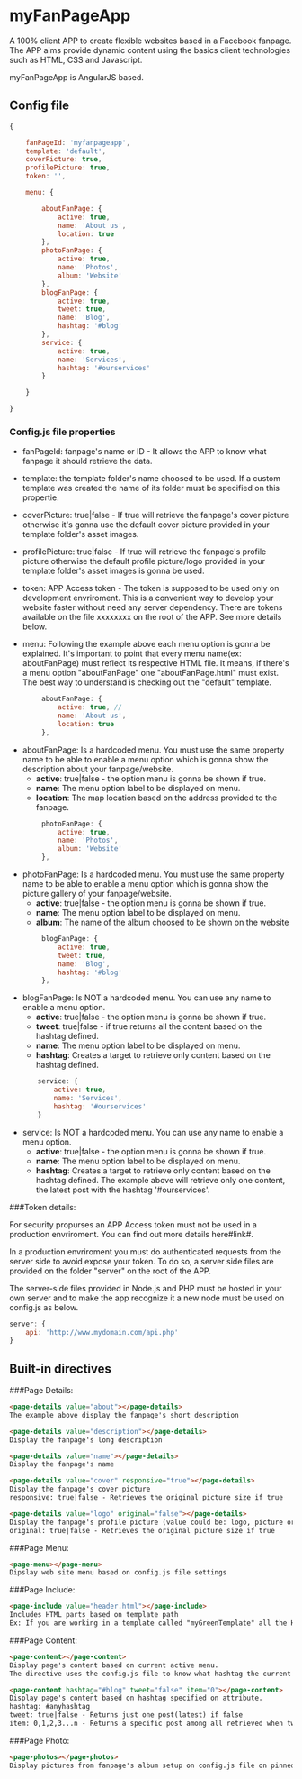 # myFanPageApp
A 100% client APP to create flexible websites based in a Facebook fanpage. The APP aims provide dynamic content using the basics client technologies such as HTML, CSS and Javascript.

myFanPageApp is AngularJS based.

## Config file
```javascript
{

	fanPageId: 'myfanpageapp',
	template: 'default',
	coverPicture: true,
	profilePicture: true,
	token: '',

	menu: {

		aboutFanPage: {
			active: true,
			name: 'About us',
			location: true
		},
		photoFanPage: {
			active: true,
			name: 'Photos',
			album: 'Website'
		},
		blogFanPage: {
			active: true,
			tweet: true,
			name: 'Blog',
			hashtag: '#blog'
		},
		service: {
			active: true,
			name: 'Services',
			hashtag: '#ourservices'
		}

	}

}
```

### Config.js file properties

 - fanPageId: fanpage's name or ID - It allows the APP to know what fanpage it should retrieve the data.

 - template: the template folder's name choosed to be used. If a custom template was created the name of its folder must be specified on this propertie.

 - coverPicture: true|false - If true will retrieve the fanpage's cover picture otherwise it's gonna use the default cover picture provided in your template folder's asset images.

 - profilePicture: true|false - If true will retrieve the fanpage's profile picture otherwise the default profile picture/logo provided in your template folder's asset images is gonna be used.

 - token: APP Access token - The token is supposed to be used only on development envriroment. This is a convenient way to develop your website faster without need any server dependency. There are tokens available on the file xxxxxxxx on the root of the APP. See more details below.

 - menu: Following the example above each menu option is gonna be explained. It's important to point that every menu name(ex: aboutFanPage) must reflect its respective HTML file. It means, if there's a menu option "aboutFanPage" one "aboutFanPage.html" must exist. The best way to understand is checking out the "default" template.

```javascript
		aboutFanPage: {
			active: true, // 
			name: 'About us',
			location: true
		},
```
* aboutFanPage: Is a hardcoded menu. You must use the same property name to be able to enable a menu option which is gonna show the description about your fanpage/website.
   * **active**: true|false - the option menu is gonna be shown if true.
   * **name**: The menu option label to be displayed on menu.
   * **location**: The map location based on the address provided to the fanpage.


```javascript
		photoFanPage: {
			active: true,
			name: 'Photos',
			album: 'Website'
		},
```
* photoFanPage: Is a hardcoded menu. You must use the same property name to be able to enable a menu option which is gonna show the picture gallery of your fanpage/website.
    * **active**: true|false - the option menu is gonna be shown if true.
    * **name**: The menu option label to be displayed on menu.
    * **album**: The name of the album choosed to be shown on the website

```javascript
		blogFanPage: {
			active: true,
			tweet: true,
			name: 'Blog',
			hashtag: '#blog'
		},
```
* blogFanPage: Is NOT a hardcoded menu. You can use any name to enable a menu option.
    * **active**: true|false - the option menu is gonna be shown if true.
    * **tweet**: true|false - if true returns all the content based on the hashtag defined.
    * **name**: The menu option label to be displayed on menu.
    * **hashtag**: Creates a target to retrieve only content based on the hashtag defined.

 ```javascript
		service: {
			active: true,
			name: 'Services',
			hashtag: '#ourservices'
		}
```
* service: Is NOT a hardcoded menu. You can use any name to enable a menu option.
    * **active**: true|false - the option menu is gonna be shown if true.
    * **name**: The menu option label to be displayed on menu.
    * **hashtag**: Creates a target to retrieve only content based on the hashtag defined. The example above will retrieve only one content, the latest post with the hashtag '#ourservices'.

###Token details:

For security propurses an APP Access token must not be used in a production envriroment. You can find out more details here#link#.

In a production envriroment you must do authenticated requests from the server side to avoid expose your token. To do so, a server side files are provided on the folder "server" on the root of the APP.

The server-side files provided in Node.js and PHP must be hosted in your own server and to make the app recognize it a new node must be used on config.js as below.

```javascript
server: {
	api: 'http://www.mydomain.com/api.php'
}
```

## Built-in directives

###Page Details:

```html
<page-details value="about"></page-details>
The example above display the fanpage's short description

<page-details value="description"></page-details>
Display the fanpage's long description

<page-details value="name"></page-details>
Display the fanpage's name

<page-details value="cover" responsive="true"></page-details>
Display the fanpage's cover picture
responsive: true|false - Retrieves the original picture size if true

<page-details value="logo" original="false"></page-details>
Display the fanpage's profile picture (value could be: logo, picture or profilepicture)
original: true|false - Retrieves the original picture size if true
```

###Page Menu:

```html
<page-menu></page-menu>
Dipslay web site menu based on config.js file settings

```

###Page Include:

```html
<page-include value="header.html"></page-include>
Includes HTML parts based on template path
Ex: If you are working in a template called "myGreenTemplate" all the HTML parts added as a value must be inside the template folder "myGreenTemplate".
```

###Page Content:

```html
<page-content></page-content>
Display page's content based on current active menu.
The directive uses the config.js file to know what hashtag the current page is targeting.

<page-content hashtag="#blog" tweet="false" item="0"></page-content>
Display page's content based on hashtag specified on attribute.
hashtag: #anyhashtag
tweet: true|false - Returns just one post(latest) if false
item: 0,1,2,3...n - Returns a specific post among all retrieved when tweet equals true
```

###Page Photo:

```html
<page-photos></page-photos>
Display pictures from fanpage's album setup on config.js file on pinned menu photoFanPage.
```
